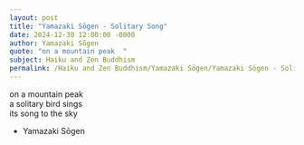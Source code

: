 ```yaml
---
layout: post
title: "Yamazaki Sōgen - Solitary Song"
date: 2024-12-30 12:00:00 -0000
author: Yamazaki Sōgen
quote: "on a mountain peak  "
subject: Haiku and Zen Buddhism
permalink: /Haiku and Zen Buddhism/Yamazaki Sōgen/Yamazaki Sōgen - Solitary Song
---
```


on a mountain peak  
a solitary bird sings  
its song to the sky  


- Yamazaki Sōgen
